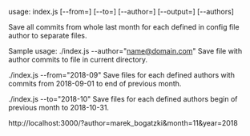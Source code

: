 usage: index.js [--from=<date>] [--to=<date>] [--author=<email>] [--output=<path>]
[--authors]

Save all commits from whole last month for each defined in config file author
to separate files.

Sample usage:
  ./index.js --author="name@domain.com"  Save file with author commits to file
                                         in current directory.

  ./index.js --from="2018-09"            Save files for each defined authors
                                         with commits from 2018-09-01 to 
                                         end of previous month.

  ./index.js --to="2018-10"              Save files for each defined authors
                                         begin of previous month to 2018-10-31.


http://localhost:3000/?author=marek_bogatzki&month=11&year=2018
